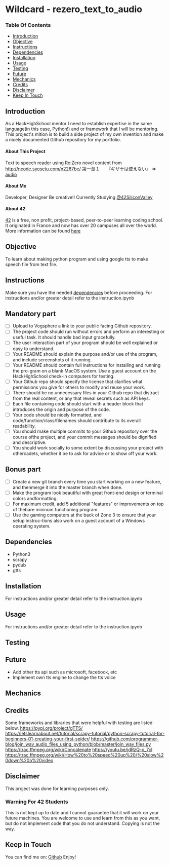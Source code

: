 # Wildcard - rezero_text_to_audio

### Table Of Contents
* [Introduction](#introduction)
* [Objective](#objective)
* [Instructions](#instructions)
* [Dependencies](#dependencies)
* [Installation](#installation)
* [Usage](#usage)
* [Testing](#testing) 
* [Future](#future)
* [Mechanics](#mechanics)
* [Credits](#credits)
* [Disclaimer](#disclaimer)
* [Keep In Touch](#keep-in-touch)

## Introduction  
As a HackHighSchool mentor I need to establish expertise in the same language(in this case, Python!) and or framework that I will be mentoring.
This project's mition is to build a side project of my own invention and make a nicely documented Github repository for my portfolio.

#### About This Project
Text to speech reader using Re:Zero novel content from http://ncode.syosetu.com/n2267be/
第一章１　　『ギザ十は使えない』 => [audio]

#### About Me
Developer, Designer Be creative!! Currently Studying [@42SiliconValley][42]

#### About 42  
[42][42] is a free, non profit, project-based, peer-to-peer learning coding school. It originated in France and now has over 20 campuses all over the world. More information can be found [here][42] 

## Objective  
To learn about making python program and using google tts to make speech file from text file.

## Instructions
Make sure you have the needed [dependencies](#dependencies) before proceeding.
For instructions and/or greater detail refer to the instruction.ipynb
## Mandatory part
- [ ] Upload to Vogsphere a link to your public facing Github repository.
- [ ] The project code should run without errors and perform an interesting or useful task. It should handle bad input gracefully.
- [ ] The user interaction part of your program should be well explained or easy to understand.
- [ ] Your README should explain the purpose and/or use of the program, and include screenshots of it running.
- [ ] Your README should contain full instructions for installing and running the pro-gram on a blank MacOS system.  Use a guest account on the HackHighSchool check-in computers for testing.
- [ ] Your Github repo should specify the license that clarifies what permissions you give for others to modify and reuse your work.
- [ ] There should be no unnecessary files in your Github repo that distract from the real content, or any that reveal secrets such as API keys.
- [ ] Each file containing code should start with a header block that introduces the origin and purpose of the code.
- [ ] Your code should be nicely formatted, and code/function/class/filenames should contribute to its overall readability.
- [ ] You should make multiple commits to your Github repository over the course ofthe project, and your commit messages should be dignified and descriptive.
- [ ] You should work socially to some extent by discussing your project with othercadets, whether it be to ask for advice or to show off your work.
## Bonus part
- [ ] Create a new git branch every time you start working on a new feature, and thenmerge it into the master branch when done.
- [ ] Make the program look beautiful with great front-end design or terminal colors andformatting.
- [ ] For maximum credit, add 5 additional "features" or improvements on top of thebare mininum functioning program.
- [ ] Use the gaming computers at the back of Zone 3 to ensure that your setup instruc-tions also work on a guest account of a Windows operating system.
## Dependencies  
* Python3
* scrapy
* pydub
* gtts

## Installation 
For instructions and/or greater detail refer to the instruction.ipynb
## Usage  
For instructions and/or greater detail refer to the instruction.ipynb
## Testing  

## Future 
* Add other tts api such as microsoft, facebook, etc
* Implement own tts engine to change the tts voice
## Mechanics  

## Credits  

Some frameworks and libraries that were helpful with testing are listed below.
https://pypi.org/project/gTTS/
https://letslearnabout.net/tutorial/scrapy-tutorial/python-scrapy-tutorial-for-beginners-01-creating-your-first-spider/
https://github.com/programmer-blog/join_wav_audio_files_using_python/blob/master/join_wav_files.py
https://trac.ffmpeg.org/wiki/Concatenate
https://youtu.be/jdRzQ-o_7cI
https://trac.ffmpeg.org/wiki/How%20to%20speed%20up%20/%20slow%20down%20a%20video

## Disclaimer

This project was done for learning purposes only.

### Warning For 42 Students

This is not kept up to date and I cannot guarantee that it will work on your future machines. You are welcome to use and learn from this as you want, but do not implement code that you do not understand. Copying is not the way. 

## Keep in Touch

You can find me on:
[Github][kosehy]
Enjoy!

[42]: http://42.us.org "42 USA"
[pdf]: pdf

[kosehy]: https://github.com/kosehy
[audio]:  https://drive.google.com/file/d/1vFAeEFTuUrNiwPM49J-uz7ngcgffRuyR/view?usp=sharing
[ch1_pic]: 1
